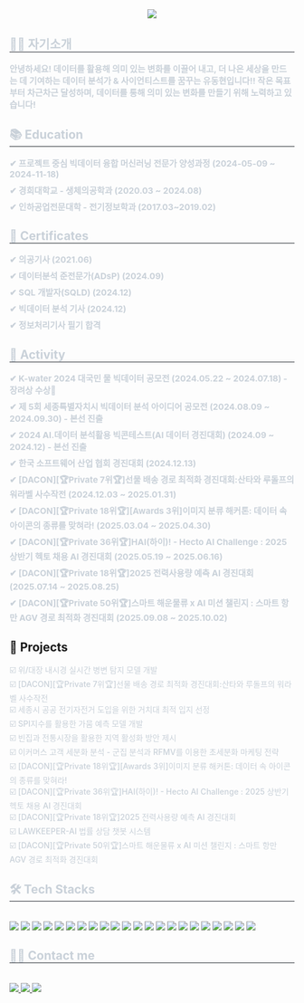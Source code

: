 <div align= "center">
    <img src="https://capsule-render.vercel.app/api?type=venom&color=auto&height=180&text=Hello!%20Welcome%20to%20my%20Github!&animation=fadeIn&fontColor=00ffe1&fontSize=60" />
    </div>
    <div style="text-align: left;"> 
    <h2 style="border-bottom: 1px solid #21262d; color: #c9d1d9;"> 👋🏻 자기소개 </h2>  
    <div style="font-weight: 700; font-size: 15px; text-align: left; color: #c9d1d9;"> 안녕하세요! 데이터를 활용해 의미 있는 변화를 이끌어 내고, 더 나은 세상을 만드는 데 기여하는 데이터 분석가 & 사이언티스트를 꿈꾸는 유동현입니다!! 작은 목표부터 차근차근 달성하며, 데이터를 통해 의미 있는 변화를 만들기 위해 노력하고 있습니다! </li> </div> 
    </div>
<h2 style="border-bottom: 1px solid #21262d; color: #c9d1d9;"> 📚 Education </h2>  
<div style="font-weight: 700; font-size: 15px; text-align: left; color: #c9d1d9;">
    <div style="margin-bottom: 8px;">✔ 프로젝트 중심 빅데이터 융합 머신러닝 전문가 양성과정 (2024-05-09 ~ 2024-11-18)</div>
    <div style="margin-bottom: 8px;">✔ 경희대학교 - 생체의공학과 (2020.03 ~ 2024.08)</div>
    <div style="margin-bottom: 8px;">✔ 인하공업전문대학 - 전기정보학과 (2017.03~2019.02)</div>
</div>
<h2 style="border-bottom: 1px solid #21262d; color: #c9d1d9;"> 🪪 Certificates </h2>
<div style="font-weight: 700; font-size: 15px; text-align: left; color: #c9d1d9;">
    <div style="margin-bottom: 8px;">✔ 의공기사 (2021.06)</div>
    <div style="margin-bottom: 8px;">✔ 데이터분석 준전문가(ADsP) (2024.09)</div>
    <div style="margin-bottom: 8px;">✔ SQL 개발자(SQLD) (2024.12)</div>
    <div style="margin-bottom: 8px;">✔ 빅데이터 분석 기사 (2024.12)</div>
    <div style="margin-bottom: 8px;">✔ 정보처리기사 필기 합격</div>
</div>

<h2 style="border-bottom: 1px solid #21262d; color: #c9d1d9;"> 📑 Activity </h2>
<div style="font-weight: 700; font-size: 15px; text-align: left; color: #c9d1d9;">
    <div style="margin-bottom: 8px;">✔ K-water 2024 대국민 물 빅데이터 공모전 (2024.05.22 ~ 2024.07.18) - 장려상 수상🥉</div>
    <div style="margin-bottom: 8px;">✔ 제 5회 세종특별자치시 빅데이터 분석 아이디어 공모전 (2024.08.09 ~ 2024.09.30) - 본선 진출</div>
    <div style="margin-bottom: 8px;">✔ 2024 AI.데이터 분석활용 빅콘테스트(AI 데이터 경진대회) (2024.09 ~ 2024.12) - 본선 진출</div>
    <div style="margin-bottom: 8px;">✔ 한국 소프트웨어 산업 협회 경진대회 (2024.12.13)</div>
    <div style="margin-bottom: 8px;">✔ [DACON][🏆Private 7위🏆]선물 배송 경로 최적화 경진대회:산타와 루돌프의 워라벨 사수작전 (2024.12.03 ~ 2025.01.31)</div>
    <div style="margin-bottom: 8px;">✔ [DACON][🏆Private 18위🏆][Awards 3위]이미지 분류 해커톤: 데이터 속 아이콘의 종류를 맞혀라! (2025.03.04 ~ 2025.04.30)</div>
    <div style="margin-bottom: 8px;">✔ [DACON][🏆Private 36위🏆]HAI(하이)! - Hecto AI Challenge : 2025 상반기 헥토 채용 AI 경진대회 (2025.05.19 ~ 2025.06.16)</div>
    <div style="margin-bottom: 8px;">✔ [DACON][🏆Private 18위🏆]2025 전력사용량 예측 AI 경진대회 (2025.07.14 ~ 2025.08.25)</div>
    <div style="margin-bottom: 8px;">✔ [DACON][🏆Private 50위🏆]스마트 해운물류 x AI 미션 챌린지 : 스마트 항만 AGV 경로 최적화 경진대회 (2025.09.08 ~ 2025.10.02)</div>
</div>
    <div style="text-align: left;">
        
 ## 📘 Projects
<div style="text-align: left; font-size: 14px; color: #c9d1d9; font-weight: 500;">
    <a href="https://github.com/donghyun0518/final-project-endoscope/blob/main/README.md" target="_blank" style="text-decoration: none; color: #c9d1d9;">
        ☑️ 위/대장 내시경 실시간 병변 탐지 모델 개발
    </a><br>
    <a href="https://github.com/donghyun0518/dacon-cvrp-optimization/blob/main/README.md" target="_blank" style="text-decoration: none; color: #c9d1d9;">
        ☑️ [DACON][🏆Private 7위🏆]선물 배송 경로 최적화 경진대회:산타와 루돌프의 워라벨 사수작전
    </a><br>
    <a href="https://github.com/donghyun0518/sejong-bigdata-mclp-optics/blob/main/README.md" target="_blank" style="text-decoration: none; color: #c9d1d9;">
        ☑️ 세종시 공공 전기자전거 도입을 위한 거치대 최적 입지 선정
    </a><br>
    <a href="https://github.com/donghyun0518/K-water-bigdata/blob/main/README.md" target="_blank" style="text-decoration: none; color: #c9d1d9;">
        ☑️ SPI지수를 활용한 가뭄 예측 모델 개발
    </a><br>
    <a href="https://github.com/donghyun0518/bigconstest/blob/main/README.md" target="_blank" style="text-decoration: none; color: #c9d1d9;">
        ☑️ 빈집과 전통시장을 활용한 지역 활성화 방안 제시
    </a><br>
    <a href="https://github.com/donghyun0518/marketing-project/blob/main/README.md" target="_blank" style="text-decoration: none; color: #c9d1d9;">
        ☑️ 이커머스 고객 세분화 분석 - 군집 분석과 RFMV를 이용한 초세분화 마케팅 전략
    </a><br>
    <a href="https://github.com/donghyun0518/dacon-imgclassification-densenet201/blob/main/README.md" target="_blank" style="text-decoration: none; color: #c9d1d9;">
        ☑️ [DACON][🏆Private 18위🏆][Awards 3위]이미지 분류 해커톤: 데이터 속 아이콘의 종류를 맞혀라!
    </a><br>
    <a href="https://github.com/donghyun0518/dacon-carclassification-convnextv2" target="_blank" style="text-decoration: none; color: #c9d1d9;">
        ☑️ [DACON][🏆Private 36위🏆]HAI(하이)! - Hecto AI Challenge : 2025 상반기 헥토 채용 AI 경진대회
    </a><br>
    <a href="https://github.com/donghyun0518/dacon-power-consumption-xgboost-catboost-lightgbm" target="_blank" style="text-decoration: none; color: #c9d1d9;">
        ☑️ [DACON][🏆Private 18위🏆]2025 전력사용량 예측 AI 경진대회
    </a><br>
    <a href="https://github.com/donghyun0518/lawkeepr-rag-ai-chatbot-project" target="_blank" style="text-decoration: none; color: #c9d1d9;">
        ☑️ LAWKEEPER-AI 법률 상담 챗봇 시스템
    </a><br>
    <a href="https://github.com/donghyun0518/dacon-power-consumption-xgboost-catboost-lightgbm" target="_blank" style="text-decoration: none; color: #c9d1d9;">
        ☑️ [DACON][🏆Private 50위🏆]스마트 해운물류 x AI 미션 챌린지 : 스마트 항만 AGV 경로 최적화 경진대회
    </a><br>
</div>
    <h2 style="border-bottom: 1px solid #21262d; color: #c9d1d9;"> 🛠️ Tech Stacks </h2> <br> 
    <div style="margin: ; text-align: left;" "text-align: left;"> 
          <img src="https://img.shields.io/badge/python-3670A0?style=for-the-badge&logo=python&logoColor=ffdd54">
          <img src="https://img.shields.io/badge/r-%23276DC3.svg?style=for-the-badge&logo=r&logoColor=white">
          <img src="https://img.shields.io/badge/Rshiny-%23276DC3.svg?style=for-the-badge&logo=r&logoColor=white">
          <img src="https://img.shields.io/badge/Oracle-F80000?style=for-the-badge&logo=oracle&logoColor=white">
          <img src="https://img.shields.io/badge/Keras-%23D00000.svg?style=for-the-badge&logo=Keras&logoColor=white">
          <img src="https://img.shields.io/badge/Matplotlib-%23ffffff.svg?style=for-the-badge&logo=Matplotlib&logoColor=black">
          <img src="https://img.shields.io/badge/numpy-%23013243.svg?style=for-the-badge&logo=numpy&logoColor=white">
          <img src="https://img.shields.io/badge/pandas-%23150458.svg?style=for-the-badge&logo=pandas&logoColor=white">
          <img src="https://img.shields.io/badge/Plotly-%233F4F75.svg?style=for-the-badge&logo=plotly&logoColor=white">
          <img src="https://img.shields.io/badge/scikit--learn-%23F7931E.svg?style=for-the-badge&logo=scikit-learn&logoColor=white">
          <img src="https://img.shields.io/badge/PyTorch-%23EE4C2C.svg?style=for-the-badge&logo=PyTorch&logoColor=white">
          <img src="https://img.shields.io/badge/SciPy-%230C55A5.svg?style=for-the-badge&logo=scipy&logoColor=%white">
          <img src="https://img.shields.io/badge/TensorFlow-%23FF6F00.svg?style=for-the-badge&logo=TensorFlow&logoColor=white">
          <img src="https://img.shields.io/badge/Linux-FCC624?style=for-the-badge&logo=linux&logoColor=black">
          <img src="https://img.shields.io/badge/MariaDB-003545?style=for-the-badge&logo=mariadb&logoColor=white">
          <img src="https://img.shields.io/badge/MongoDB-%234ea94b.svg?style=for-the-badge&logo=mongodb&logoColor=white">
          <img src="https://img.shields.io/badge/opencv-%23white.svg?style=for-the-badge&logo=opencv&logoColor=white">
          <img src="https://img.shields.io/badge/jupyter-%23FA0F00.svg?style=for-the-badge&logo=jupyter&logoColor=white">
          <img src="https://img.shields.io/badge/Notion-%23000000.svg?style=for-the-badge&logo=notion&logoColor=white">
          <img src="https://img.shields.io/badge/Tableau-00FFFF?style=for-the-badge&logoColor=white">
          <img src="https://img.shields.io/badge/Hadoop-4B0082?style=for-the-badge&logoColor=white">
          <img src="https://img.shields.io/badge/YOLO-000000?style=for-the-badge&logoColor=white">
          </div>
    </div>
    <div style="text-align: left;">
    <h2 style="border-bottom: 1px solid #21262d; color: #c9d1d9;"> 🧑‍💻 Contact me </h2> <br> 
    <div style="text-align: left;"> <a href=https://dongledongle.tistory.com/> <img src="https://img.shields.io/badge/Tistory-000000?style=plastic&logo=Tistory&logoColor=white&link=https://dongledongle.tistory.com/"> </a>
         <a href=dhy1998@khu.ac.kr> <img src="https://img.shields.io/badge/Notion-000000?style=plastic&logo=Notion&logoColor=white&link=dhy1998@khu.ac.kr"> </a>
         <a href=mailto:dh1998y@gmail.com> <img src="https://img.shields.io/badge/Gmail-EA4335?style=plastic&logo=Gmail&logoColor=white&link=mailto:dh1998y@gmail.com"> </a>
          </div>  <br> 
    <div style="text-align: left;">  </div> 
    </div>





